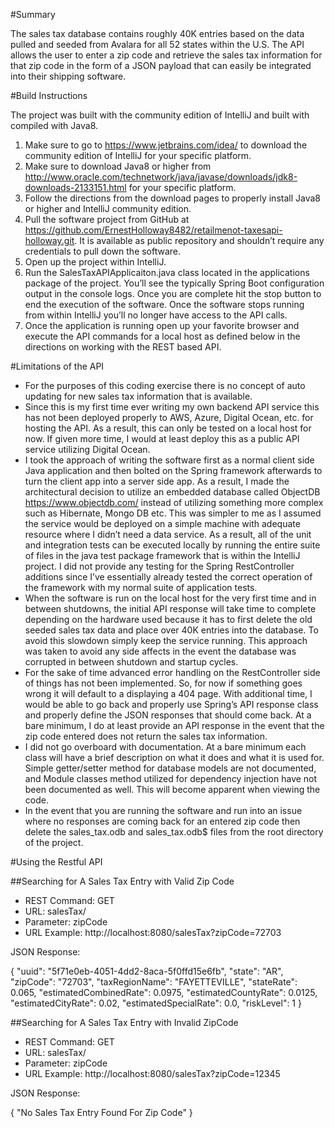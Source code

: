 #Summary

The sales tax database contains roughly 40K entries based on the data pulled and seeded from Avalara for all 52 states within the U.S. The API allows the user to enter a zip code and retrieve the sales tax information for that zip code in the form of a JSON payload that can easily be integrated into their shipping software.

#Build Instructions

The project was built with the community edition of IntelliJ and built with compiled with Java8. 

1)	Make sure to go to https://www.jetbrains.com/idea/ to download the community edition of IntelliJ for your specific platform.
2)	Make sure to download Java8 or higher from http://www.oracle.com/technetwork/java/javase/downloads/jdk8-downloads-2133151.html for your specific platform.
3)	Follow the directions from the download pages to properly install Java8 or higher and IntelliJ community edition.
4)	Pull the software project from GitHub at https://github.com/ErnestHolloway8482/retailmenot-taxesapi-holloway.git. It is available as public repository and shouldn’t require any credentials to pull down the software.
5)	Open up the project within IntelliJ.
6)	Run the SalesTaxAPIApplicaiton.java class located in the applications package of the project. You’ll see the typically Spring Boot configuration output in the console logs. Once you are complete hit the stop button to end the execution of the software. Once the software stops running from within IntelliJ you’ll no longer have access to the API calls.
7)	Once the application is running open up your favorite browser and execute the API commands for a local host as defined below in the directions on working with the REST based API.

#Limitations of the API

* For the purposes of this coding exercise there is no concept of auto updating for new sales tax information that is available.
* Since this is my first time ever writing my own backend API service this has not been deployed properly to AWS, Azure, Digital Ocean, etc. for hosting the API. As a result, this can only be tested on a local host for now. If given more time, I would at least deploy this as a public API service utilizing Digital Ocean.
* I took the approach of writing the software first as a normal client side Java application and then bolted on the Spring framework afterwards to turn the client app into a server side app. As a result, I made the architectural decision to utilize an embedded database called ObjectDB https://www.objectdb.com/ instead of utilizing something more complex such as Hibernate, Mongo DB etc. This was simpler to me as I assumed the service would be deployed on a simple machine with adequate resource where I didn’t need a data service. As a result, all of the unit and integration tests can be executed locally by running the entire suite of files in the java test package framework that is within the IntelliJ project. I did not provide any testing for the Spring RestController additions since I’ve essentially already tested the correct operation of the framework with my normal suite of application tests.
* When the software is run on the local host for the very first time and in between shutdowns, the initial API response will take time to complete depending on the hardware used because it has to first delete the old seeded sales tax data and place over 40K entries into the database. To avoid this slowdown simply keep the service running. This approach was taken to avoid any side affects in the event the database was corrupted in between shutdown and startup cycles.
* For the sake of time advanced error handling on the RestController side of things has not been implemented. So, for now if something goes wrong it will default to a displaying a 404 page. With additional time, I would be able to go back and properly use Spring’s API response class and properly define the JSON responses that should come back. At a bare minimum, I do at least provide an API response in the event that the zip code entered does not return the sales tax information.
* I did not go overboard with documentation. At a bare minimum each class will have a brief description on what it does and what it is used for. Simple getter/setter method for database models are not documented, and Module classes method utilized for dependency injection have not been documented as well. This will become apparent when viewing the code.
* In the event that you are running the software and run into an issue where no responses are coming back for an entered zip code then delete the sales_tax.odb and sales_tax.odb$ files from the root directory of the project.

#Using the Restful API

##Searching for A Sales Tax Entry with Valid Zip Code

* REST Command: GET
* URL: salesTax/
* Parameter: zipCode
* URL Example: http://localhost:8080/salesTax?zipCode=72703

JSON Response:

{
	"uuid": "5f71e0eb-4051-4dd2-8aca-5f0ffd15e6fb",
	"state": "AR",
	"zipCode": "72703",
	"taxRegionName": "FAYETTEVILLE",
	"stateRate": 0.065,
	"estimatedCombinedRate": 0.0975,
	"estimatedCountyRate": 0.0125,
	"estimatedCityRate": 0.02,
	"estimatedSpecialRate": 0.0,
	"riskLevel": 1
}

##Searching for A Sales Tax Entry with Invalid ZipCode

* REST Command: GET
* URL: salesTax/
* Parameter: zipCode
* URL Example: http://localhost:8080/salesTax?zipCode=12345

JSON Response:

{ "No Sales Tax Entry Found For Zip Code" }
